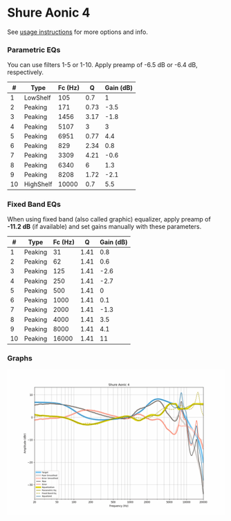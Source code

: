 # Shure Aonic 4
See [usage instructions](https://github.com/jaakkopasanen/AutoEq#usage) for more options and info.

### Parametric EQs
You can use filters 1-5 or 1-10. Apply preamp of -6.5 dB or -6.4 dB, respectively.

|   # | Type      |   Fc (Hz) |    Q |   Gain (dB) |
|-----|-----------|-----------|------|-------------|
|   1 | LowShelf  |       105 | 0.7  |         1   |
|   2 | Peaking   |       171 | 0.73 |        -3.5 |
|   3 | Peaking   |      1456 | 3.17 |        -1.8 |
|   4 | Peaking   |      5107 | 3    |         3   |
|   5 | Peaking   |      6951 | 0.77 |         4.4 |
|   6 | Peaking   |       829 | 2.34 |         0.8 |
|   7 | Peaking   |      3309 | 4.21 |        -0.6 |
|   8 | Peaking   |      6340 | 6    |         1.3 |
|   9 | Peaking   |      8208 | 1.72 |        -2.1 |
|  10 | HighShelf |     10000 | 0.7  |         5.5 |

### Fixed Band EQs
When using fixed band (also called graphic) equalizer, apply preamp of **-11.2 dB** (if available) and set gains manually with these parameters.

|   # | Type    |   Fc (Hz) |    Q |   Gain (dB) |
|-----|---------|-----------|------|-------------|
|   1 | Peaking |        31 | 1.41 |         0.8 |
|   2 | Peaking |        62 | 1.41 |         0.6 |
|   3 | Peaking |       125 | 1.41 |        -2.6 |
|   4 | Peaking |       250 | 1.41 |        -2.7 |
|   5 | Peaking |       500 | 1.41 |         0   |
|   6 | Peaking |      1000 | 1.41 |         0.1 |
|   7 | Peaking |      2000 | 1.41 |        -1.3 |
|   8 | Peaking |      4000 | 1.41 |         3.5 |
|   9 | Peaking |      8000 | 1.41 |         4.1 |
|  10 | Peaking |     16000 | 1.41 |        11   |

### Graphs
![](./Shure%20Aonic%204.png)
